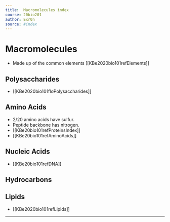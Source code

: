 ```yaml
---
title:  Macromolecules index
course: 20bio201
author: Exr0n
source: #index
---
```


# Macromolecules
- Made up of the common elements [[KBe2020bio101refElements]]
## Polysaccharides
- [[KBe2020bio101floPolysaccharides]]
## Amino Acids
- 2/20 amino acids have sulfur.
- Peptide backbone has nitrogen.
- [[KBe20bio101refProteinsIndex]]
- [[KBe20bio101refAminoAcids]]
## Nucleic Acids
- [[KBe20bio101refDNA]]
## Hydrocarbons
## Lipids
- [[KBe2020bio101refLipids]]

---